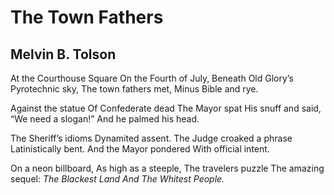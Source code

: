 # The Town Fathers
## Melvin B. Tolson
At the Courthouse Square
On the Fourth of July,
Beneath Old Glory’s
Pyrotechnic sky,
The town fathers met,
Minus Bible and rye.

Against the statue
Of Confederate dead
The Mayor spat
His snuff and said,
“We need a slogan!”
And he palmed his head.

The Sheriff’s idioms
Dynamited assent.
The Judge croaked a phrase
Latinistically bent.
And the Mayor pondered
With official intent.

On a neon billboard,
As high as a steeple,
The travelers puzzle
The amazing sequel:
 _The Blackest Land_
 _And The Whitest People._